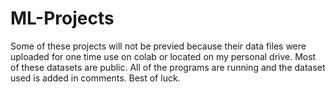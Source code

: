 # ML-Projects
Some of these projects will not be previed because their data files were uploaded for one time use on colab or located on my personal drive. Most of these datasets are public. All of the programs are running and the dataset used is added in comments. Best of luck.

